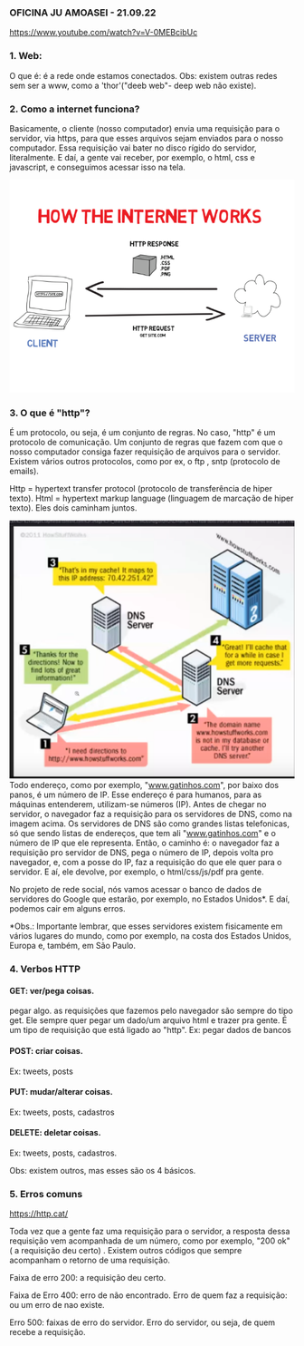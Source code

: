 ### OFICINA JU AMOASEI - 21.09.22

https://www.youtube.com/watch?v=V-0MEBcibUc

### 1. Web: 

O que é: é a rede onde estamos conectados.
Obs: existem outras redes sem ser a www, como a 'thor'("deeb web"- deep web não existe).

### 2. Como a internet funciona?

Basicamente, o cliente (nosso computador) envia uma requisição para o servidor, via https, para que esses arquivos sejam enviados para o nosso computador. Essa requisição vai bater no disco rígido do servidor, literalmente. E daí, a gente vai receber, por exemplo, o html, css e javascript, e conseguimos acessar isso na tela.

![internet.png](internet.png)

### 3. O que é "http"?

É um protocolo, ou seja, é um conjunto de regras. No caso, "http" é um protocolo de comunicação. Um conjunto de regras que fazem com que o nosso computador consiga fazer requisição de arquivos para o servidor. Existem vários outros protocolos, como por ex, o ftp , sntp (protocolo de emails). 

Http = hypertext transfer protocol (protocolo de transferência de hiper texto). 
Html = hypertext markup language (linguagem de marcação de hiper texto). Eles dois caminham juntos.

![internet2.png](internet2.png)
Todo endereço, como por exemplo, "www.gatinhos.com", por baixo dos panos, é um número de IP. Esse endereço é para humanos, para as máquinas entenderem, utilizam-se números (IP). 
Antes de chegar no servidor, o navegador faz a requisição para os servidores de DNS, como na imagem acima. Os servidores de DNS são como grandes listas telefonicas, só que sendo listas de endereços, que tem ali "www.gatinhos.com" e o número de IP que ele representa. 
Então, o caminho é: o navegador faz a requisição pro servidor de DNS, pega o número de IP, depois volta pro navegador, e, com a posse do IP, faz a requisição do que ele quer para o servidor. E aí, ele devolve, por exemplo, o html/css/js/pdf pra gente.

No projeto de rede social, nós vamos acessar o banco de dados de servidores do Google que estarão, por exemplo, no Estados Unidos*. E daí, podemos cair em alguns erros. 

*Obs.: Importante lembrar, que esses servidores existem fisicamente em vários lugares do mundo, como por exemplo, na costa dos Estados Unidos, Europa e, também, em São Paulo.

### 4. Verbos HTTP

#### **GET:** ver/pega coisas. 

pegar algo. as requisições que fazemos pelo navegador são sempre do tipo get. Ele sempre quer pegar um dado/um arquivo html e trazer pra gente. É um tipo de requisição que está ligado ao "http". Ex: pegar dados de bancos

#### **POST:** criar coisas.

Ex: tweets, posts

#### **PUT:** mudar/alterar coisas.

Ex: tweets, posts, cadastros

#### **DELETE**: deletar coisas.

Ex: tweets, posts, cadastros.

Obs: existem outros, mas esses são os 4 básicos.

### 5. Erros comuns

https://http.cat/

Toda vez que a gente faz uma requisição para o servidor, a resposta dessa requisição vem acompanhada de um número, como por exemplo, "200 ok" ( a requisição deu certo) . Existem outros códigos que sempre acompanham o retorno de uma requisição. 

Faixa de erro 200: a requisição deu certo.

Faixa de Erro 400: erro de não encontrado. Erro de quem faz a requisição: ou um erro de nao existe.

Erro 500: faixas de erro do servidor. Erro do servidor, ou seja, de quem recebe a requisição.
